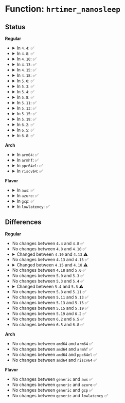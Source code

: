 # Function: <code>hrtimer_nanosleep</code>

## Status
<b>Regular</b>
<ul>
<li>
<details>
<summary>In <code>4.4</code>: ✅</summary>

```c
long int hrtimer_nanosleep(struct timespec *rqtp, struct timespec *rmtp, const enum hrtimer_mode mode, const clockid_t clockid);
```

**Collision:** Unique Global

**Inline:** No

**Transformation:** False

**Instances:**

```
In kernel/time/hrtimer.c (ffffffff810efdc0)
Location: kernel/time/hrtimer.c:1545
Inline: False
Direct callers:
  - kernel/time/hrtimer.c:SyS_nanosleep
  - kernel/time/posix-timers.c:common_nsleep
  - kernel/compat.c:compat_SyS_nanosleep
  - kernel/compat.c:compat_SyS_nanosleep
```
**Symbols:**

```
ffffffff810efdc0-ffffffff810effc3: hrtimer_nanosleep (STB_GLOBAL)
```
</details>
</li>
<li>
<details>
<summary>In <code>4.8</code>: ✅</summary>

```c
long int hrtimer_nanosleep(struct timespec *rqtp, struct timespec *rmtp, const enum hrtimer_mode mode, const clockid_t clockid);
```

**Collision:** Unique Global

**Inline:** No

**Transformation:** False

**Instances:**

```
In kernel/time/hrtimer.c (ffffffff810f6c00)
Location: kernel/time/hrtimer.c:1535
Inline: False
Direct callers:
  - kernel/time/hrtimer.c:SyS_nanosleep
  - kernel/time/posix-timers.c:common_nsleep
  - kernel/compat.c:compat_SyS_nanosleep
  - kernel/compat.c:compat_SyS_nanosleep
```
**Symbols:**

```
ffffffff810f6c00-ffffffff810f6e05: hrtimer_nanosleep (STB_GLOBAL)
```
</details>
</li>
<li>
<details>
<summary>In <code>4.10</code>: ✅</summary>

```c
long int hrtimer_nanosleep(struct timespec *rqtp, struct timespec *rmtp, const enum hrtimer_mode mode, const clockid_t clockid);
```

**Collision:** Unique Global

**Inline:** No

**Transformation:** False

**Instances:**

```
In kernel/time/hrtimer.c (ffffffff810fdcb0)
Location: kernel/time/hrtimer.c:1535
Inline: False
Direct callers:
  - kernel/time/hrtimer.c:SyS_nanosleep
  - kernel/time/posix-timers.c:common_nsleep
  - kernel/compat.c:compat_SyS_nanosleep
  - kernel/compat.c:compat_SyS_nanosleep
```
**Symbols:**

```
ffffffff810fdcb0-ffffffff810fdec8: hrtimer_nanosleep (STB_GLOBAL)
```
</details>
</li>
<li>
<details>
<summary>In <code>4.13</code>: ✅</summary>

```c
long int hrtimer_nanosleep(const struct timespec *rqtp, const enum hrtimer_mode mode, const clockid_t clockid);
```

**Collision:** Unique Global

**Inline:** No

**Transformation:** False

**Instances:**

```
In kernel/time/hrtimer.c (ffffffff810fff70)
Location: kernel/time/hrtimer.c:1513
Inline: False
Direct callers:
  - kernel/time/hrtimer.c:compat_SyS_nanosleep
  - kernel/time/hrtimer.c:SyS_nanosleep
  - kernel/time/posix-timers.c:common_nsleep
```
**Symbols:**

```
ffffffff810fff70-ffffffff81100141: hrtimer_nanosleep (STB_GLOBAL)
```
</details>
</li>
<li>
<details>
<summary>In <code>4.15</code>: ✅</summary>

```c
long int hrtimer_nanosleep(const struct timespec *rqtp, const enum hrtimer_mode mode, const clockid_t clockid);
```

**Collision:** Unique Global

**Inline:** No

**Transformation:** False

**Instances:**

```
In kernel/time/hrtimer.c (ffffffff8110ad60)
Location: kernel/time/hrtimer.c:1518
Inline: False
Direct callers:
  - kernel/time/hrtimer.c:compat_SyS_nanosleep
  - kernel/time/hrtimer.c:SyS_nanosleep
  - kernel/time/posix-timers.c:common_nsleep
```
**Symbols:**

```
ffffffff8110ad60-ffffffff8110af33: hrtimer_nanosleep (STB_GLOBAL)
```
</details>
</li>
<li>
<details>
<summary>In <code>4.18</code>: ✅</summary>

```c
long int hrtimer_nanosleep(const struct timespec64 *rqtp, const enum hrtimer_mode mode, const clockid_t clockid);
```

**Collision:** Unique Global

**Inline:** No

**Transformation:** False

**Instances:**

```
In kernel/time/hrtimer.c (ffffffff81116750)
Location: kernel/time/hrtimer.c:1729
Inline: False
Direct callers:
  - kernel/time/hrtimer.c:__x32_compat_sys_nanosleep
  - kernel/time/hrtimer.c:__ia32_compat_sys_nanosleep
  - kernel/time/hrtimer.c:__ia32_sys_nanosleep
  - kernel/time/hrtimer.c:__x64_sys_nanosleep
  - kernel/time/posix-timers.c:common_nsleep
```
**Symbols:**

```
ffffffff81116750-ffffffff81116937: hrtimer_nanosleep (STB_GLOBAL)
```
</details>
</li>
<li>
<details>
<summary>In <code>5.0</code>: ✅</summary>

```c
long int hrtimer_nanosleep(const struct timespec64 *rqtp, const enum hrtimer_mode mode, const clockid_t clockid);
```

**Collision:** Unique Global

**Inline:** No

**Transformation:** False

**Instances:**

```
In kernel/time/hrtimer.c (ffffffff81121d90)
Location: kernel/time/hrtimer.c:1719
Inline: False
Direct callers:
  - kernel/time/hrtimer.c:__x32_compat_sys_nanosleep
  - kernel/time/hrtimer.c:__ia32_compat_sys_nanosleep
  - kernel/time/hrtimer.c:__ia32_sys_nanosleep
  - kernel/time/hrtimer.c:__x64_sys_nanosleep
  - kernel/time/posix-timers.c:common_nsleep
```
**Symbols:**

```
ffffffff81121d90-ffffffff81121f77: hrtimer_nanosleep (STB_GLOBAL)
```
</details>
</li>
<li>
<details>
<summary>In <code>5.3</code>: ✅</summary>

```c
long int hrtimer_nanosleep(const struct timespec64 *rqtp, const enum hrtimer_mode mode, const clockid_t clockid);
```

**Collision:** Unique Global

**Inline:** No

**Transformation:** False

**Instances:**

```
In kernel/time/hrtimer.c (ffffffff8112c6e0)
Location: kernel/time/hrtimer.c:1719
Inline: False
Direct callers:
  - kernel/time/hrtimer.c:__ia32_sys_nanosleep_time32
  - kernel/time/hrtimer.c:__x64_sys_nanosleep_time32
  - kernel/time/hrtimer.c:__ia32_sys_nanosleep
  - kernel/time/hrtimer.c:__x64_sys_nanosleep
  - kernel/time/posix-timers.c:common_nsleep
```
**Symbols:**

```
ffffffff8112c6e0-ffffffff8112c8ba: hrtimer_nanosleep (STB_GLOBAL)
```
</details>
</li>
<li>
<details>
<summary>In <code>5.4</code>: ✅</summary>

```c
long int hrtimer_nanosleep(const struct timespec64 *rqtp, const enum hrtimer_mode mode, const clockid_t clockid);
```

**Collision:** Unique Global

**Inline:** No

**Transformation:** False

**Instances:**

```
In kernel/time/hrtimer.c (ffffffff81138700)
Location: kernel/time/hrtimer.c:1913
Inline: False
Direct callers:
  - kernel/time/hrtimer.c:__ia32_sys_nanosleep_time32
  - kernel/time/hrtimer.c:__x64_sys_nanosleep_time32
  - kernel/time/hrtimer.c:__ia32_sys_nanosleep
  - kernel/time/hrtimer.c:__x64_sys_nanosleep
  - kernel/time/posix-timers.c:common_nsleep
```
**Symbols:**

```
ffffffff81138700-ffffffff81138897: hrtimer_nanosleep (STB_GLOBAL)
```
</details>
</li>
<li>
<details>
<summary>In <code>5.8</code>: ✅</summary>

```c
long int hrtimer_nanosleep(ktime_t rqtp, const enum hrtimer_mode mode, const clockid_t clockid);
```

**Collision:** Unique Global

**Inline:** No

**Transformation:** False

**Instances:**

```
In kernel/time/hrtimer.c (ffffffff81147510)
Location: kernel/time/hrtimer.c:1918
Inline: False
Direct callers:
  - kernel/time/hrtimer.c:__ia32_sys_nanosleep_time32
  - kernel/time/hrtimer.c:__x64_sys_nanosleep_time32
  - kernel/time/hrtimer.c:__ia32_sys_nanosleep
  - kernel/time/hrtimer.c:__x64_sys_nanosleep
  - kernel/time/posix-timers.c:common_nsleep_timens
  - kernel/time/posix-timers.c:common_nsleep
```
**Symbols:**

```
ffffffff81147510-ffffffff811476cb: hrtimer_nanosleep (STB_GLOBAL)
```
</details>
</li>
<li>
<details>
<summary>In <code>5.11</code>: ✅</summary>

```c
long int hrtimer_nanosleep(ktime_t rqtp, const enum hrtimer_mode mode, const clockid_t clockid);
```

**Collision:** Unique Global

**Inline:** No

**Transformation:** False

**Instances:**

```
In kernel/time/hrtimer.c (ffffffff81143a20)
Location: kernel/time/hrtimer.c:1935
Inline: False
Direct callers:
  - kernel/time/hrtimer.c:__ia32_sys_nanosleep_time32
  - kernel/time/hrtimer.c:__x64_sys_nanosleep_time32
  - kernel/time/hrtimer.c:__ia32_sys_nanosleep
  - kernel/time/hrtimer.c:__x64_sys_nanosleep
  - kernel/time/posix-timers.c:common_nsleep_timens
  - kernel/time/posix-timers.c:common_nsleep
```
**Symbols:**

```
ffffffff81143a20-ffffffff81143b52: hrtimer_nanosleep (STB_GLOBAL)
```
</details>
</li>
<li>
<details>
<summary>In <code>5.13</code>: ✅</summary>

```c
long int hrtimer_nanosleep(ktime_t rqtp, const enum hrtimer_mode mode, const clockid_t clockid);
```

**Collision:** Unique Global

**Inline:** No

**Transformation:** False

**Instances:**

```
In kernel/time/hrtimer.c (ffffffff81144bd0)
Location: kernel/time/hrtimer.c:1935
Inline: False
Direct callers:
  - kernel/time/hrtimer.c:__ia32_sys_nanosleep_time32
  - kernel/time/hrtimer.c:__x64_sys_nanosleep_time32
  - kernel/time/hrtimer.c:__ia32_sys_nanosleep
  - kernel/time/hrtimer.c:__x64_sys_nanosleep
  - kernel/time/posix-timers.c:common_nsleep_timens
  - kernel/time/posix-timers.c:common_nsleep
```
**Symbols:**

```
ffffffff81144bd0-ffffffff81144ce9: hrtimer_nanosleep (STB_GLOBAL)
```
</details>
</li>
<li>
<details>
<summary>In <code>5.15</code>: ✅</summary>

```c
long int hrtimer_nanosleep(ktime_t rqtp, const enum hrtimer_mode mode, const clockid_t clockid);
```

**Collision:** Unique Global

**Inline:** No

**Transformation:** False

**Instances:**

```
In kernel/time/hrtimer.c (ffffffff81168420)
Location: kernel/time/hrtimer.c:2083
Inline: False
Direct callers:
  - kernel/time/hrtimer.c:__ia32_sys_nanosleep_time32
  - kernel/time/hrtimer.c:__x64_sys_nanosleep_time32
  - kernel/time/hrtimer.c:__ia32_sys_nanosleep
  - kernel/time/hrtimer.c:__x64_sys_nanosleep
  - kernel/time/posix-timers.c:common_nsleep_timens
  - kernel/time/posix-timers.c:common_nsleep
```
**Symbols:**

```
ffffffff81168420-ffffffff81168539: hrtimer_nanosleep (STB_GLOBAL)
```
</details>
</li>
<li>
<details>
<summary>In <code>5.19</code>: ✅</summary>

```c
long int hrtimer_nanosleep(ktime_t rqtp, const enum hrtimer_mode mode, const clockid_t clockid);
```

**Collision:** Unique Global

**Inline:** No

**Transformation:** False

**Instances:**

```
In kernel/time/hrtimer.c (ffffffff8119be50)
Location: kernel/time/hrtimer.c:2083
Inline: False
Direct callers:
  - kernel/time/hrtimer.c:__ia32_sys_nanosleep_time32
  - kernel/time/hrtimer.c:__x64_sys_nanosleep_time32
  - kernel/time/hrtimer.c:__ia32_sys_nanosleep
  - kernel/time/hrtimer.c:__x64_sys_nanosleep
  - kernel/time/posix-timers.c:common_nsleep_timens
  - kernel/time/posix-timers.c:common_nsleep
```
**Symbols:**

```
ffffffff8119be50-ffffffff8119c00a: hrtimer_nanosleep (STB_GLOBAL)
```
</details>
</li>
<li>
<details>
<summary>In <code>6.2</code>: ✅</summary>

```c
long int hrtimer_nanosleep(ktime_t rqtp, const enum hrtimer_mode mode, const clockid_t clockid);
```

**Collision:** Unique Global

**Inline:** No

**Transformation:** False

**Instances:**

```
In kernel/time/hrtimer.c (ffffffff811da7c0)
Location: kernel/time/hrtimer.c:2083
Inline: False
Direct callers:
  - kernel/time/hrtimer.c:__ia32_sys_nanosleep_time32
  - kernel/time/hrtimer.c:__x64_sys_nanosleep_time32
  - kernel/time/hrtimer.c:__ia32_sys_nanosleep
  - kernel/time/hrtimer.c:__x64_sys_nanosleep
  - kernel/time/posix-timers.c:common_nsleep_timens
  - kernel/time/posix-timers.c:common_nsleep
```
**Symbols:**

```
ffffffff811da7c0-ffffffff811da97a: hrtimer_nanosleep (STB_GLOBAL)
```
</details>
</li>
<li>
<details>
<summary>In <code>6.5</code>: ✅</summary>

```c
long int hrtimer_nanosleep(ktime_t rqtp, const enum hrtimer_mode mode, const clockid_t clockid);
```

**Collision:** Unique Global

**Inline:** No

**Transformation:** False

**Instances:**

```
In kernel/time/hrtimer.c (ffffffff811eecf0)
Location: kernel/time/hrtimer.c:2086
Inline: False
Direct callers:
  - kernel/time/hrtimer.c:__ia32_sys_nanosleep_time32
  - kernel/time/hrtimer.c:__x64_sys_nanosleep_time32
  - kernel/time/hrtimer.c:__ia32_sys_nanosleep
  - kernel/time/hrtimer.c:__x64_sys_nanosleep
  - kernel/time/posix-timers.c:common_nsleep_timens
  - kernel/time/posix-timers.c:common_nsleep
```
**Symbols:**

```
ffffffff811eecf0-ffffffff811eee88: hrtimer_nanosleep (STB_GLOBAL)
```
</details>
</li>
<li>
<details>
<summary>In <code>6.8</code>: ✅</summary>

```c
long int hrtimer_nanosleep(ktime_t rqtp, const enum hrtimer_mode mode, const clockid_t clockid);
```

**Collision:** Unique Global

**Inline:** No

**Transformation:** False

**Instances:**

```
In kernel/time/hrtimer.c (ffffffff81204e70)
Location: kernel/time/hrtimer.c:2087
Inline: False
Direct callers:
  - kernel/time/hrtimer.c:__ia32_sys_nanosleep_time32
  - kernel/time/hrtimer.c:__x64_sys_nanosleep_time32
  - kernel/time/hrtimer.c:__ia32_sys_nanosleep
  - kernel/time/hrtimer.c:__x64_sys_nanosleep
  - kernel/time/posix-timers.c:common_nsleep_timens
  - kernel/time/posix-timers.c:common_nsleep
```
**Symbols:**

```
ffffffff81204e70-ffffffff81205008: hrtimer_nanosleep (STB_GLOBAL)
```
</details>
</li>
</ul>
<b>Arch</b>
<ul>
<li>
<details>
<summary>In <code>arm64</code>: ✅</summary>

```c
long int hrtimer_nanosleep(const struct timespec64 *rqtp, const enum hrtimer_mode mode, const clockid_t clockid);
```

**Collision:** Unique Global

**Inline:** No

**Transformation:** False

**Instances:**

```
In kernel/time/hrtimer.c (ffff8000101a23a0)
Location: kernel/time/hrtimer.c:1913
Inline: False
Direct callers:
  - kernel/time/hrtimer.c:__arm64_sys_nanosleep_time32
  - kernel/time/hrtimer.c:__arm64_sys_nanosleep
  - kernel/time/posix-timers.c:common_nsleep
```
**Symbols:**

```
ffff8000101a23a0-ffff8000101a2530: hrtimer_nanosleep (STB_GLOBAL)
```
</details>
</li>
<li>
<details>
<summary>In <code>armhf</code>: ✅</summary>

```c
long int hrtimer_nanosleep(const struct timespec64 *rqtp, const enum hrtimer_mode mode, const clockid_t clockid);
```

**Collision:** Unique Global

**Inline:** No

**Transformation:** False

**Instances:**

```
In kernel/time/hrtimer.c (c03ec0ac)
Location: kernel/time/hrtimer.c:1913
Inline: False
Direct callers:
  - kernel/time/hrtimer.c:__se_sys_nanosleep_time32
  - kernel/time/posix-timers.c:common_nsleep
```
**Symbols:**

```
c03ec0ac-c03ec2a0: hrtimer_nanosleep (STB_GLOBAL)
```
</details>
</li>
<li>
<details>
<summary>In <code>ppc64el</code>: ✅</summary>

```c
long int hrtimer_nanosleep(const struct timespec64 *rqtp, const enum hrtimer_mode mode, const clockid_t clockid);
```

**Collision:** Unique Global

**Inline:** No

**Transformation:** False

**Instances:**

```
In kernel/time/hrtimer.c (c000000000203880)
Location: kernel/time/hrtimer.c:1913
Inline: False
Direct callers:
  - kernel/time/hrtimer.c:__se_sys_nanosleep_time32
  - kernel/time/hrtimer.c:__se_sys_nanosleep
  - kernel/time/posix-timers.c:common_nsleep
```
**Symbols:**

```
c000000000203880-c000000000203a38: hrtimer_nanosleep (STB_GLOBAL)
```
</details>
</li>
<li>
<details>
<summary>In <code>riscv64</code>: ✅</summary>

```c
long int hrtimer_nanosleep(const struct timespec64 *rqtp, const enum hrtimer_mode mode, const clockid_t clockid);
```

**Collision:** Unique Global

**Inline:** No

**Transformation:** False

**Instances:**

```
In kernel/time/hrtimer.c (ffffffe00012f4cc)
Location: kernel/time/hrtimer.c:1913
Inline: False
Direct callers:
  - kernel/time/hrtimer.c:__se_sys_nanosleep
  - kernel/time/posix-timers.c:common_nsleep
```
**Symbols:**

```
ffffffe00012f4cc-ffffffe00012f5e2: hrtimer_nanosleep (STB_GLOBAL)
```
</details>
</li>
</ul>
<b>Flavor</b>
<ul>
<li>
<details>
<summary>In <code>aws</code>: ✅</summary>

```c
long int hrtimer_nanosleep(const struct timespec64 *rqtp, const enum hrtimer_mode mode, const clockid_t clockid);
```

**Collision:** Unique Global

**Inline:** No

**Transformation:** False

**Instances:**

```
In kernel/time/hrtimer.c (ffffffff81130eb0)
Location: kernel/time/hrtimer.c:1913
Inline: False
Direct callers:
  - kernel/time/hrtimer.c:__ia32_sys_nanosleep_time32
  - kernel/time/hrtimer.c:__x64_sys_nanosleep_time32
  - kernel/time/hrtimer.c:__ia32_sys_nanosleep
  - kernel/time/hrtimer.c:__x64_sys_nanosleep
  - kernel/time/posix-timers.c:common_nsleep
```
**Symbols:**

```
ffffffff81130eb0-ffffffff81131047: hrtimer_nanosleep (STB_GLOBAL)
```
</details>
</li>
<li>
<details>
<summary>In <code>azure</code>: ✅</summary>

```c
long int hrtimer_nanosleep(const struct timespec64 *rqtp, const enum hrtimer_mode mode, const clockid_t clockid);
```

**Collision:** Unique Global

**Inline:** No

**Transformation:** False

**Instances:**

```
In kernel/time/hrtimer.c (ffffffff81123920)
Location: kernel/time/hrtimer.c:1913
Inline: False
Direct callers:
  - kernel/time/hrtimer.c:__ia32_sys_nanosleep_time32
  - kernel/time/hrtimer.c:__x64_sys_nanosleep_time32
  - kernel/time/hrtimer.c:__ia32_sys_nanosleep
  - kernel/time/hrtimer.c:__x64_sys_nanosleep
  - kernel/time/posix-timers.c:common_nsleep
```
**Symbols:**

```
ffffffff81123920-ffffffff81123ab7: hrtimer_nanosleep (STB_GLOBAL)
```
</details>
</li>
<li>
<details>
<summary>In <code>gcp</code>: ✅</summary>

```c
long int hrtimer_nanosleep(const struct timespec64 *rqtp, const enum hrtimer_mode mode, const clockid_t clockid);
```

**Collision:** Unique Global

**Inline:** No

**Transformation:** False

**Instances:**

```
In kernel/time/hrtimer.c (ffffffff8112ebd0)
Location: kernel/time/hrtimer.c:1913
Inline: False
Direct callers:
  - kernel/time/hrtimer.c:__ia32_sys_nanosleep_time32
  - kernel/time/hrtimer.c:__x64_sys_nanosleep_time32
  - kernel/time/hrtimer.c:__ia32_sys_nanosleep
  - kernel/time/hrtimer.c:__x64_sys_nanosleep
  - kernel/time/posix-timers.c:common_nsleep
```
**Symbols:**

```
ffffffff8112ebd0-ffffffff8112ed67: hrtimer_nanosleep (STB_GLOBAL)
```
</details>
</li>
<li>
<details>
<summary>In <code>lowlatency</code>: ✅</summary>

```c
long int hrtimer_nanosleep(const struct timespec64 *rqtp, const enum hrtimer_mode mode, const clockid_t clockid);
```

**Collision:** Unique Global

**Inline:** No

**Transformation:** False

**Instances:**

```
In kernel/time/hrtimer.c (ffffffff8113b5d0)
Location: kernel/time/hrtimer.c:1913
Inline: False
Direct callers:
  - kernel/time/hrtimer.c:__ia32_sys_nanosleep_time32
  - kernel/time/hrtimer.c:__x64_sys_nanosleep_time32
  - kernel/time/hrtimer.c:__ia32_sys_nanosleep
  - kernel/time/hrtimer.c:__x64_sys_nanosleep
  - kernel/time/posix-timers.c:common_nsleep
```
**Symbols:**

```
ffffffff8113b5d0-ffffffff8113b767: hrtimer_nanosleep (STB_GLOBAL)
```
</details>
</li>
</ul>

## Differences
<b>Regular</b>
<ul>
<li>
No changes between <code>4.4</code> and <code>4.8</code> ✅
</li>
<li>
No changes between <code>4.8</code> and <code>4.10</code> ✅
</li>
<li>
<details>
<summary>Changed between <code>4.10</code> and <code>4.13</code> ⚠️</summary>
<ul>
<li>
<b>Param removed. </b>
<code>struct timespec *rmtp</code>
</li>
<li>
<b>Param reordered. </b>
<code>rqtp, rmtp, mode, clockid</code> ➡️ <code>rqtp, mode, clockid</code>
</li>
<li>
<b>Param type changed. </b>
<code>struct timespec *rqtp</code> ➡️ <code>const struct timespec *rqtp</code>
</li>
</ul>
</details>
</li>
<li>
No changes between <code>4.13</code> and <code>4.15</code> ✅
</li>
<li>
<details>
<summary>Changed between <code>4.15</code> and <code>4.18</code> ⚠️</summary>
<ul>
<li>
<b>Param type changed. </b>
<code>const struct timespec *rqtp</code> ➡️ <code>const struct timespec64 *rqtp</code>
</li>
</ul>
</details>
</li>
<li>
No changes between <code>4.18</code> and <code>5.0</code> ✅
</li>
<li>
No changes between <code>5.0</code> and <code>5.3</code> ✅
</li>
<li>
No changes between <code>5.3</code> and <code>5.4</code> ✅
</li>
<li>
<details>
<summary>Changed between <code>5.4</code> and <code>5.8</code> ⚠️</summary>
<ul>
<li>
<b>Param type changed. </b>
<code>const struct timespec64 *rqtp</code> ➡️ <code>ktime_t rqtp</code>
</li>
</ul>
</details>
</li>
<li>
No changes between <code>5.8</code> and <code>5.11</code> ✅
</li>
<li>
No changes between <code>5.11</code> and <code>5.13</code> ✅
</li>
<li>
No changes between <code>5.13</code> and <code>5.15</code> ✅
</li>
<li>
No changes between <code>5.15</code> and <code>5.19</code> ✅
</li>
<li>
No changes between <code>5.19</code> and <code>6.2</code> ✅
</li>
<li>
No changes between <code>6.2</code> and <code>6.5</code> ✅
</li>
<li>
No changes between <code>6.5</code> and <code>6.8</code> ✅
</li>
</ul>
<b>Arch</b>
<ul>
<li>
No changes between <code>amd64</code> and <code>arm64</code> ✅
</li>
<li>
No changes between <code>amd64</code> and <code>armhf</code> ✅
</li>
<li>
No changes between <code>amd64</code> and <code>ppc64el</code> ✅
</li>
<li>
No changes between <code>amd64</code> and <code>riscv64</code> ✅
</li>
</ul>
<b>Flavor</b>
<ul>
<li>
No changes between <code>generic</code> and <code>aws</code> ✅
</li>
<li>
No changes between <code>generic</code> and <code>azure</code> ✅
</li>
<li>
No changes between <code>generic</code> and <code>gcp</code> ✅
</li>
<li>
No changes between <code>generic</code> and <code>lowlatency</code> ✅
</li>
</ul>

